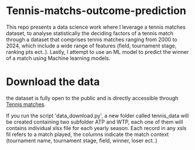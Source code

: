 # Tennis-matchs-outcome-prediction

This repo presents a data science work where I leverage a tennis matches dataset, to analyse statistically the deciding factors of a tennis match through a dataset that comprises tennis matches ranging from 2000 to 2024, which include a wide range of features (field, tournament stage, ranking pts ect..). Lastly, I attempt to use an ML model to predict the winner of a match using Machine learning models.

# Download the data

the dataset is fully open to the public and is directly accessible through [Tennis matches](http://tennis-data.co.uk/alldata.php). 

If you run the script 'data_download.py', a new folder called tennis_data will be created containing two subfolder ATP and WTP, each one of them will contains individual xlsx file for each yearly season. Each record in any xsls fil refers to a match played, the columns indicate the match context (tournament name, tournament stage, field, winner, loser ect..) 
